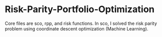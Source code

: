 # Risk-Parity-Portfolio-Optimization

Core files are sco, rpp, and risk functions.
In sco, I solved the risk parity problem using coordinate descent optimization (Machine Learning).
